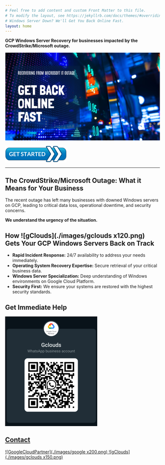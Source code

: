 ```yaml
---
# Feel free to add content and custom Front Matter to this file.
# To modify the layout, see https://jekyllrb.com/docs/themes/#overriding-theme-defaults
# Windows Server Down? We'll Get You Back Online Fast.
layout: home
---
```


**GCP Windows Server Recovery for businesses impacted by the CrowdStrike/Microsoft outage.**

![Get back online fast from CrowdStrike Outage](./images/microsoft_IT_Outage_2.png)

<a href="https://cloud.google.com/find-a-partner/partner/gclouds-it-consultancy-ltd" target="_blank"><img src="./images/get_started_x200.png" alt="Get Started"></a>

---

##  The CrowdStrike/Microsoft Outage:  What it Means for Your Business

The recent outage has left many businesses with downed Windows servers on GCP, leading to critical data loss, operational downtime, and security concerns.  

**We understand the urgency of the situation.**

## How ![gClouds](./images/gclouds x120.png) Gets Your GCP Windows Servers Back on Track



* **Rapid Incident Response:** 24/7 availability to address your needs immediately.
* **Operating System Recovery Expertise:**  Secure retrieval of your critical business data.
* **Windows Server Specialization:** Deep understanding of Windows environments on Google Cloud Platform.
* **Security First:**  We ensure your systems are restored with the highest security standards.

## Get Immediate Help
![WhatsApp Business QR code](./images/whatsapp-qrx300.png) 

## [Contact](https://cloud.google.com/find-a-partner/partner/gclouds-it-consultancy-ltd)

[![GoogleCloudPartner](./images/google x200.png) ![gClouds](./images/gclouds x150.png)](https://cloud.google.com/find-a-partner/partner/gclouds-it-consultancy-ltd)
